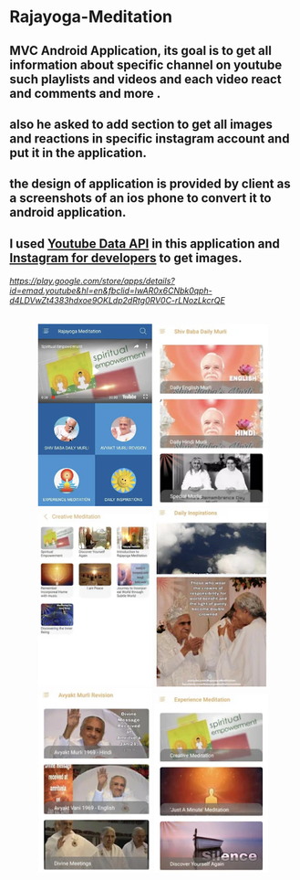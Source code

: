 # Rajayoga-Meditation
  
  ## MVC Android Application, its goal is to get all information about specific channel on youtube such playlists and videos and each video react and comments and more .
  ## also he asked to add section to get all images and reactions in specific instagram account and put it in the application.
  ## the design of application is provided by client as a screenshots of an ios phone to convert it to android application.
  
  ## I used [Youtube Data API](https://developers.google.com/youtube/v3) in this application and [Instagram for developers](https://www.instagram.com/developer/) to get images.
  
  ###### https://play.google.com/store/apps/details?id=emad.youtube&hl=en&fbclid=IwAR0x6CNbk0qph-d4LDVwZt4383hdxoe9OKLdp2dRtg0RV0C-rLNozLkcrQE
  
  
  
  
<p align="center">
  <img src="Rajayoga Screenshots/ds.webp" width="200" title="Home Screen">
  <img src="Rajayoga Screenshots/unnamed (1).webp" width="200" title="Playlists Screen">
   <img src="Rajayoga Screenshots/unnamed (2).webp" width="200" title="Videos Screen">
   <img src="Rajayoga Screenshots/unnamed (3).webp" width="200" title="Instagram Screen">
   <img src="Rajayoga Screenshots/unnamed (4).webp" width="200" title="Playlists Screen">
   <img src="Rajayoga Screenshots/unnamed.webp" width="200" title="Instagram Screen">
</p>
